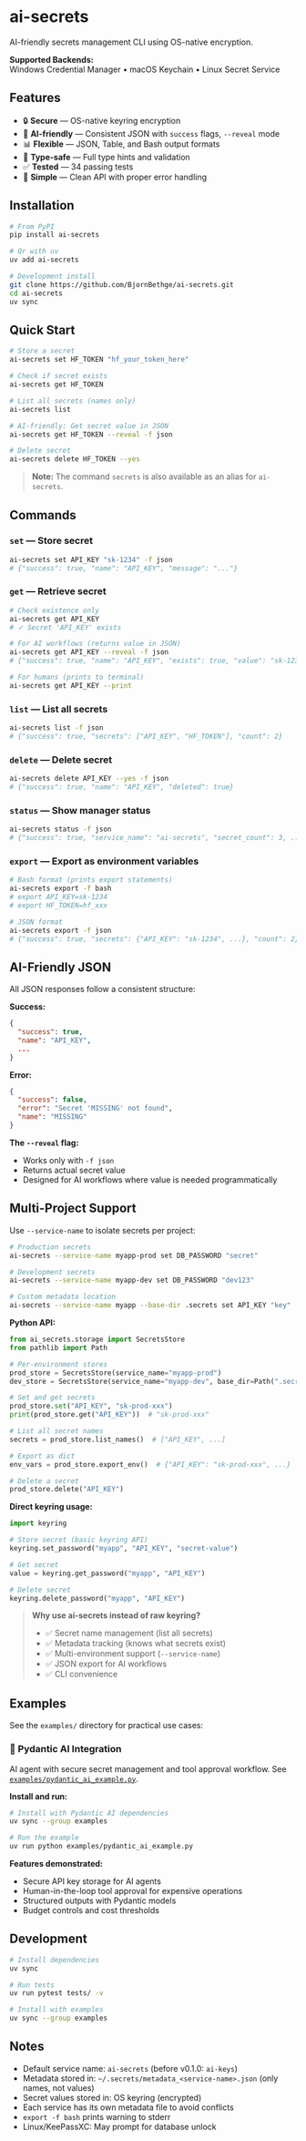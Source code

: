 # ai-secrets

AI-friendly secrets management CLI using OS-native encryption.

**Supported Backends:**  
Windows Credential Manager • macOS Keychain • Linux Secret Service

## Features

- 🔒 **Secure** — OS-native keyring encryption
- 🤖 **AI-friendly** — Consistent JSON with `success` flags, `--reveal` mode
- 📊 **Flexible** — JSON, Table, and Bash output formats
- 🎯 **Type-safe** — Full type hints and validation
- ✅ **Tested** — 34 passing tests
- 🚀 **Simple** — Clean API with proper error handling

## Installation

```bash
# From PyPI
pip install ai-secrets

# Or with uv
uv add ai-secrets

# Development install
git clone https://github.com/BjornBethge/ai-secrets.git
cd ai-secrets
uv sync
```

## Quick Start

```bash
# Store a secret
ai-secrets set HF_TOKEN "hf_your_token_here"

# Check if secret exists
ai-secrets get HF_TOKEN

# List all secrets (names only)
ai-secrets list

# AI-friendly: Get secret value in JSON
ai-secrets get HF_TOKEN --reveal -f json

# Delete secret
ai-secrets delete HF_TOKEN --yes
```

> **Note:** The command `secrets` is also available as an alias for `ai-secrets`.

## Commands

### `set` — Store secret
```bash
ai-secrets set API_KEY "sk-1234" -f json
# {"success": true, "name": "API_KEY", "message": "..."}
```

### `get` — Retrieve secret
```bash
# Check existence only
ai-secrets get API_KEY
# ✓ Secret 'API_KEY' exists

# For AI workflows (returns value in JSON)
ai-secrets get API_KEY --reveal -f json
# {"success": true, "name": "API_KEY", "exists": true, "value": "sk-1234"}

# For humans (prints to terminal)
ai-secrets get API_KEY --print
```

### `list` — List all secrets
```bash
ai-secrets list -f json
# {"success": true, "secrets": ["API_KEY", "HF_TOKEN"], "count": 2}
```

### `delete` — Delete secret
```bash
ai-secrets delete API_KEY --yes -f json
# {"success": true, "name": "API_KEY", "deleted": true}
```

### `status` — Show manager status
```bash
ai-secrets status -f json
# {"success": true, "service_name": "ai-secrets", "secret_count": 3, ...}
```

### `export` — Export as environment variables
```bash
# Bash format (prints export statements)
ai-secrets export -f bash
# export API_KEY=sk-1234
# export HF_TOKEN=hf_xxx

# JSON format
ai-secrets export -f json
# {"success": true, "secrets": {"API_KEY": "sk-1234", ...}, "count": 2}
```

## AI-Friendly JSON

All JSON responses follow a consistent structure:

**Success:**
```json
{
  "success": true,
  "name": "API_KEY",
  ...
}
```

**Error:**
```json
{
  "success": false,
  "error": "Secret 'MISSING' not found",
  "name": "MISSING"
}
```

**The `--reveal` flag:**
- Works only with `-f json`
- Returns actual secret value
- Designed for AI workflows where value is needed programmatically

## Multi-Project Support

Use `--service-name` to isolate secrets per project:

```bash
# Production secrets
ai-secrets --service-name myapp-prod set DB_PASSWORD "secret"

# Development secrets  
ai-secrets --service-name myapp-dev set DB_PASSWORD "dev123"

# Custom metadata location
ai-secrets --service-name myapp --base-dir .secrets set API_KEY "key"
```

**Python API:**
```python
from ai_secrets.storage import SecretsStore
from pathlib import Path

# Per-environment stores
prod_store = SecretsStore(service_name="myapp-prod")
dev_store = SecretsStore(service_name="myapp-dev", base_dir=Path(".secrets"))

# Set and get secrets
prod_store.set("API_KEY", "sk-prod-xxx")
print(prod_store.get("API_KEY"))  # "sk-prod-xxx"

# List all secret names
secrets = prod_store.list_names()  # ["API_KEY", ...]

# Export as dict
env_vars = prod_store.export_env()  # {"API_KEY": "sk-prod-xxx", ...}

# Delete a secret
prod_store.delete("API_KEY")
```

**Direct keyring usage:**
```python
import keyring

# Store secret (basic keyring API)
keyring.set_password("myapp", "API_KEY", "secret-value")

# Get secret
value = keyring.get_password("myapp", "API_KEY")

# Delete secret
keyring.delete_password("myapp", "API_KEY")
```

> **Why use ai-secrets instead of raw keyring?**
> - ✅ Secret name management (list all secrets)
> - ✅ Metadata tracking (knows what secrets exist)
> - ✅ Multi-environment support (`--service-name`)
> - ✅ JSON export for AI workflows
> - ✅ CLI convenience

## Examples

See the `examples/` directory for practical use cases:

### 🤖 Pydantic AI Integration

AI agent with secure secret management and tool approval workflow. See [`examples/pydantic_ai_example.py`](examples/pydantic_ai_example.py).

**Install and run:**
```bash
# Install with Pydantic AI dependencies
uv sync --group examples

# Run the example
uv run python examples/pydantic_ai_example.py
```

**Features demonstrated:**
- Secure API key storage for AI agents
- Human-in-the-loop tool approval for expensive operations
- Structured outputs with Pydantic models
- Budget controls and cost thresholds

## Development

```bash
# Install dependencies
uv sync

# Run tests
uv run pytest tests/ -v

# Install with examples
uv sync --group examples
```

## Notes

- Default service name: `ai-secrets` (before v0.1.0: `ai-keys`)
- Metadata stored in: `~/.secrets/metadata_<service-name>.json` (only names, not values)
- Secret values stored in: OS keyring (encrypted)
- Each service has its own metadata file to avoid conflicts
- `export -f bash` prints warning to stderr
- Linux/KeePassXC: May prompt for database unlock

